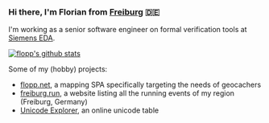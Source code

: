 ### Hi there, I'm Florian from [Freiburg](https://en.wikipedia.org/wiki/Freiburg_im_Breisgau) 🇩🇪

I'm working as a senior software engineer on formal verification tools at [Siemens EDA](https://eda.sw.siemens.com/).

[![flopp's github stats](https://github-readme-stats.vercel.app/api?username=flopp)](https://github.com/anuraghazra/github-readme-stats)

Some of my (hobby) projects:

- [flopp.net](https://flopp.net), a mapping SPA specifically targeting the needs of geocachers
- [freiburg.run](https://freiburg.run), a website listing all the running events of my region (Freiburg, Germany)
- [Unicode Explorer](https://unicode-explorer.com/), an online unicode table  

